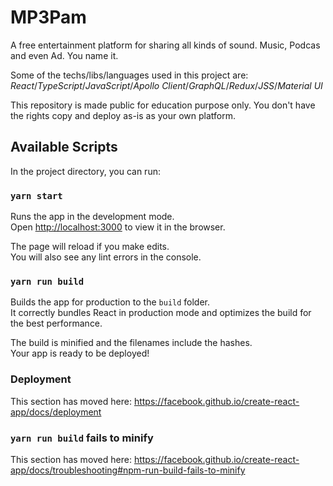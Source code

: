 # MP3Pam
A free entertainment platform for sharing all kinds of sound. Music, Podcas and even Ad. You name it.

Some of the techs/libs/languages used in this project are: *React*/*TypeScript*/*JavaScript*/*Apollo Client*/*GraphQL*/*Redux*/*JSS*/*Material UI*

This repository is made public for education purpose only. You don't have the rights copy and deploy as-is as your own platform. 

## Available Scripts

In the project directory, you can run:

### `yarn start`

Runs the app in the development mode.<br>
Open [http://localhost:3000](http://localhost:3000) to view it in the browser.

The page will reload if you make edits.<br>
You will also see any lint errors in the console.

### `yarn run build`

Builds the app for production to the `build` folder.<br>
It correctly bundles React in production mode and optimizes the build for the best performance.

The build is minified and the filenames include the hashes.<br>
Your app is ready to be deployed!

### Deployment

This section has moved here: https://facebook.github.io/create-react-app/docs/deployment

### `yarn run build` fails to minify

This section has moved here: https://facebook.github.io/create-react-app/docs/troubleshooting#npm-run-build-fails-to-minify
